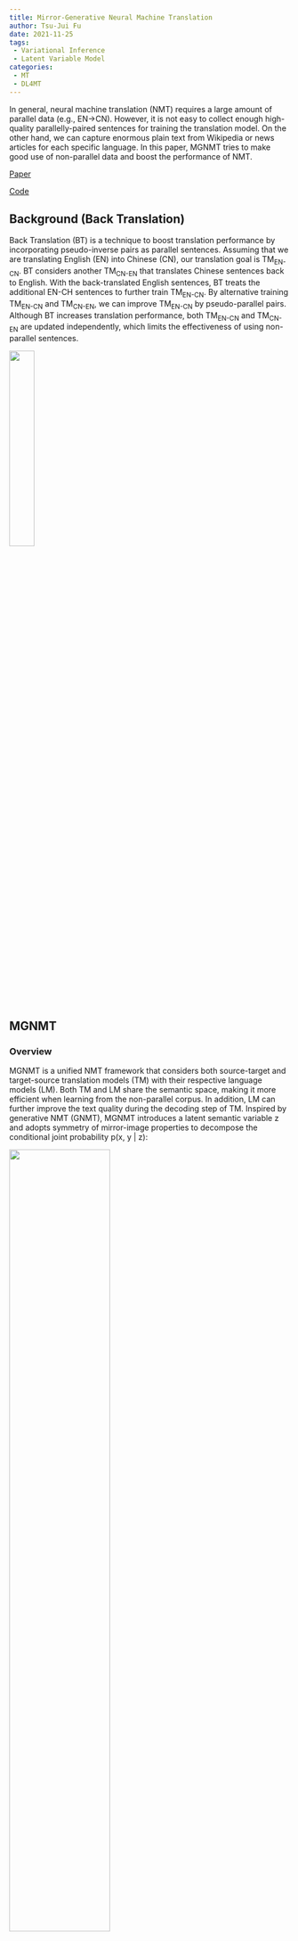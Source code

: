 ```yaml
---
title: Mirror-Generative Neural Machine Translation
author: Tsu-Jui Fu
date: 2021-11-25
tags:
 - Variational Inference
 - Latent Variable Model
categories:
 - MT
 - DL4MT
---
```



In general, neural machine translation (NMT) requires a large amount of parallel data (e.g., EN->CN). However, it is not easy to collect enough high-quality parallelly-paired sentences for training the translation model. On the other hand, we can capture enormous plain text from Wikipedia or news articles for each specific language. In this paper, MGNMT tries to make good use of non-parallel data and boost the performance of NMT.

<!-- more -->

[Paper](https://openreview.net/pdf?id=HkxQRTNYPH)

[Code](https://github.com/zhengzx-nlp/MGNMT)

## Background (Back Translation)
Back Translation (BT) is a technique to boost translation performance by incorporating pseudo-inverse pairs as parallel sentences. Assuming that we are translating English (EN) into Chinese (CN), our translation goal is TM<sub>EN-CN</sub>. BT considers another TM<sub>CN-EN</sub> that translates Chinese sentences back to English. With the back-translated English sentences, BT treats the additional EN-CH sentences to further train TM<sub>EN-CN</sub>. By alternative training TM<sub>EN-CN</sub> and TM<sub>CN-EN</sub>, we can improve TM<sub>EN-CN</sub> by pseudo-parallel pairs. Although BT increases translation performance, both TM<sub>EN-CN</sub> and TM<sub>CN-EN</sub> are updated independently, which limits the effectiveness of using non-parallel sentences.

<img src="https://i.imgur.com/rpj2IFj.png" width="30%" />

## MGNMT
### Overview
MGNMT is a unified NMT framework that considers both source-target and target-source translation models (TM) with their respective language models (LM). Both TM and LM share the semantic space, making it more efficient when learning from the non-parallel corpus. In addition, LM can further improve the text quality during the decoding step of TM. Inspired by generative NMT (GNMT), MGNMT introduces a latent semantic variable z and adopts symmetry of mirror-image properties to decompose the conditional joint probability p(x, y | z):

<img src="https://i.imgur.com/zXfL7CY.png" width="60%" />

- (x, y): source-target language pair;
- Θ: trainable model parameters for TM and LM;
- D_xy: parallel source-target corpus;
- D_x and D_y: non-parallel monolingual corpus.

### Parallel Training
Given a parallel corpus (x, y), MGNMT adopts stochastic gradient variational Bayes (SGVB) to obtain an approximate maximum likelihood estimate of log p(x, y):

<img src="https://i.imgur.com/RvtbmWh.png" width="60%" />

and the Evidence Lower Bound (ELBO) can be derived as:

<img src="https://i.imgur.com/kH82Wt1.png" width="60%" />

Through reparameterization, we can jointly train the entire MGNMT via gradient-based optimizations for parallel-corpus training.

<img src="https://i.imgur.com/XzRf5Uz.png" width="30%" />

### Non-parallel Training
To utilize non-parallel corpus, MGNMT designs an interactive training method by back translation (BT). Given a sentence x<sub>s</sub> in the source language and y<sub>t</sub> in the target language, MGNMT aims at maximizing the lower bounds of their marginal distribution likelihood:

<img src="https://i.imgur.com/Vy7RI5F.png" width="60%" />

As BT, for example, MGNMT samples x from p(x | y<sub>t</sub>) as the translation result of y<sub>t</sub>, and a pseudo-parallel pair (x, y<sub>t</sub>) is produced:

<img src="https://i.imgur.com/6XvCgKa.png" width="60%" />

With the pseudo-parallel corpus from two directions, they can combine to train MGNMT:

<img src="https://i.imgur.com/XJMC9YW.png" width="60%" />

Since the latent variable comes from the shared posterior q(z | x, y; Θ), it serves as a communication bridge that boosts the BT performance in MGNMT.

### Decoding
MGNMT considers pre-trained LM to help obtain smoother and higher-quality translation results during decoding. 

<img src="https://i.imgur.com/o0RpZF5.png" width="60%" />

Take the source-to-target translation as an example:
1. Sample an initialized latent variable z from the standard Gaussian prior distribution, and receives a translation result y from argmax<sub>y</sub> p(y | x, z);
2. Keep re-decoding with beam search to maximize ELBO:

<img src="https://i.imgur.com/DgsYMmF.png" width="60%" />

Each decoding score is determined by the x-to-y translation and the LM<sub>y</sub>, making the translated results more similar to the target language. Moreover, the reconstructed score is obtained from the y-to-x translation and LM<sub>x</sub>, further improving the translation effect upon the idea of BT.

## Exeperiments
### Dataset

|   Dataset    | WMT14<sub>EN-DE</sub> | NIST<sub>EN-ZH</sub> | WMT16<sub>EN-RO</sub> | IWSLT16<sub>EN-DE</sub> |
| :----------: | :-------------------: | :------------------: | :-------------------: | :---------------------: |
|   Paralel    |         4.50M         |        1.34M         |         0.62M         |       0.20M (TED)       |
| Non-parallel |         5.00M         |        1.00M         |         1.00M         |      0.20M (NEWS)       |

MGNMT considers WMT16<sub>EN-RO</sub> as low-resource translation and IWSLT16<sub>EN-DE</sub> of TED talk for cross-domain translation. Both WMT14<sub>EN-DE</sub> and NIST<sub>EN-ZH</sub> are for the general resource-rich evaluation. Specifically, all models are trained using parallel data from TED and non-parallel data from NEWS for cross-domain translation.

### Quantitative Results

<img src="https://i.imgur.com/bqJFmCn.png" width="60%" />

<b>Resource-low Translation.</b> Firstly, as for the resource-low scenario (WMT16<sub>EN-RO</sub> and IWSLT16<sub>EN-DE</sub>), MGNMT slightly surpasses the competitive baselines (<i>e.g.,</i> 33.9 BLEU on WMT16<sub>RO-EN</sub> and 33.6 BLEU on TED<sub>DE-EN</sub>). If incorporating non-parallel data, MGNMT gains a significant improvement (<i>e.g.,</i> +5.2% BLEU on TED<sub>EN-DE</sub> and +5.9% on NEWS<sub>DE-EN</sub>), which outperforms all other baselines that also use non-parallel corpus. 

<img src="https://i.imgur.com/JntnTEI.png" width="60%" />

<b>Resource-rich Translation.</b> Similar results can be found in resource-rich scenarios. MGNMT performs better than GNMT with only the parallel corpus (<i>e.g.,</i> 31.4 BLEU on WMT14<sub>DE-EN</sub> and 40.42 BLEU on NIST<sub>EN-ZH</sub>) and further boosts the translation quality with the aid of non-parallel data (<i>e.g.,</i> 30.3 BLEU on WMT14<sub>EN-DE</sub> and 49.05 BLEU on NIST<sub>ZH-EN</sub>).

### Ablation Study

<img src="https://i.imgur.com/tzEeu7u.png" width="30%" />

<b>Effectiveness of Language Model during Decoding.</b> Incorporating a pre-trained language model (LM) during decoding is an intuitive method to improve decoding quality. However, such simple interpolation (LM-FUSION) over NMT and external LM only brings out mild effects. In contrast, a natural integration adopted in MGNMT is essential to address the unrelated probabilistic modeling issue.

<img src="https://i.imgur.com/tzEeu7u.png" width="30%" />

<b>Impact of #Non-parallel Data.</b> The plot shows that with more non-parallel data involved, the translation performance keeps increasing, which demonstrates the benefit of MGNMT from data scales. Surprisingly, one monolingual side data, English, can also improve EN-GN translation under the MGNMT framework.

### Qualitative Examples

<img src="https://i.imgur.com/vPGJ7Wo.png" width="30%" /><img src="https://i.imgur.com/VQil8lK.png" width="30%" />

Without non-parallel in-domain data (NEWS), the baseline (RNMT) results in an obvious style mismatches phenomenon. Among all enhanced methods that attempt to alleviate this domain inconsistency issue, MGNMT leads to the best in-domain-related translation results.

## Conclusion
This paper presents a mirror generative NMT, MGNMT, that utilizes non-parallel corpus efficiently. MGNMT adopts a shared bilingual semantic space to jointly learn their goal and back-translated models. Moreover, MGNMT considers the learned language model during decoding, which directly improves the translation quality. One future research direction is to integrate MGNMT for fully unsupervised NMT.

## Reference
- Zaixiang Zheng, Hao Zhou, Shujian Huang, Lei Li, Xin-Yu Dai, and Jiajun Chen. Mirror-Generative Neural Machine Translation. ICLR 2020. 
